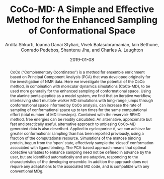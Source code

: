 ---
title: "CoCo-MD: A Simple and Effective Method for the Enhanced Sampling of Conformational Space"
collection: publications
permalink: /publications/shkurti2019cocomd
type: pub
date: 2019-01-08
author: "Ardita Shkurti, Ioanna Danai Styliari, Vivek Balasubramanian, Iain Bethune, Conrado Pedebos, Shantenu Jha, and Charles A. Laughton"
venue: "Journal of Chemical Theory and Computation, 2019"
paperurl: https://pubs.acs.org/doi/pdf/10.1021/acs.jctc.8b00657
abstract: "CoCo (“Complementary Coordinates”) is a method for ensemble enrichment based on 
Principal Component Analysis (PCA) that was developed originally for the 
investigation of NMR data. Here we investigate the potential of the CoCo method,
in combination with molecular dynamics simulations (CoCo-MD), to be used more
generally for the enhanced sampling of conformational space. Using the alanine
penta-peptide as a model system, we find that an iterative workflow, 
interleaving short multiple-walker MD simulations with long-range jumps through
conformational space informed by CoCo analysis, can increase the rate of sampling
of conformational space up to ten times for the same computational effort (total
number of MD timesteps). Combined with the reservoir-REMD method, free energies
can be readily calculated. An alternative, approximate but fast and practically 
useful, alternative approach to unbiasing CoCo-MD generated data is also 
described. Applied to cyclosporine A, we can achieve far greater conformational
sampling than has been reported previously, using a fraction of the computational
resource. Simulations of the maltose binding protein, begun from the ‘open’
state, effectively sample the ‘closed’ conformation associated with ligand
binding. The PCA-based approach means that optimal collective variables to
enhance sampling need not be defined in advance by the user, but are identified
automatically and are adaptive, responding to the characteristics of the
developing ensemble. In addition the approach does not require any adaptations 
to the associated MD code, and is compatible with any conventional MDg."
---